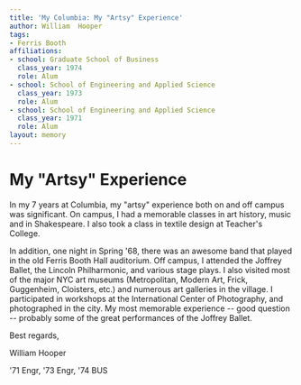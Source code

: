 ```yaml
---
title: 'My Columbia: My "Artsy" Experience'
author: William  Hooper
tags:
- Ferris Booth
affiliations:
- school: Graduate School of Business
  class_year: 1974
  role: Alum
- school: School of Engineering and Applied Science
  class_year: 1973
  role: Alum
- school: School of Engineering and Applied Science
  class_year: 1971
  role: Alum
layout: memory
---
```


# My "Artsy" Experience

In my 7 years at Columbia, my "artsy" experience both on and off campus was significant. On campus, I had a memorable classes in art history, music and in Shakespeare. I also took a class in textile design at Teacher's College.

In addition, one night in Spring '68, there was an awesome band that played in the old Ferris Booth Hall auditorium. Off campus, I attended the Joffrey Ballet, the Lincoln Philharmonic, and various stage plays. I also visited most of the major NYC art museums (Metropolitan, Modern Art, Frick, Guggenheim, Cloisters, etc.) and numerous art galleries in the village. I participated in workshops at the International Center of Photography, and photographed in the city. My most memorable experience -- good question -- probably some of the great performances of the Joffrey Ballet.

Best regards,

William Hooper

'71 Engr, '73 Engr, '74 BUS
